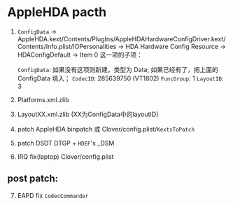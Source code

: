 # AppleHDA pacth
1. `ConfigData` -> 
    AppleHDA.kext/Contents/PlugIns/AppleHDAHardwareConfigDriver.kext/Contents/Info.plist/IOPersonalities -> HDA Hardware Config Resource -> HDAConfigDefault -> Item 0 这一项的子项：

    `ConfigData`: 如果没有这项则新建，类型为 Data; 如果已经有了，把上面的 ConfigData 填入；
    `CodecID`: 285639750 (VT1802)
    `FuncGroup`: 1
    `LayoutID`: 3

2. Platforms.xml.zlib
3. LayoutXX.xml.zlib (XX为ConfigData中的layoutID)
4. patch AppleHDA
    binpatch 或 Clover/config.plist/`KextsToPatch`
5. patch DSDT
    DTGP + `HDEF`'s _DSM
6. IRQ fix(laptop)
    Clover/config.plist
## post patch:
7. EAPD fix
    `CodecCommander`
